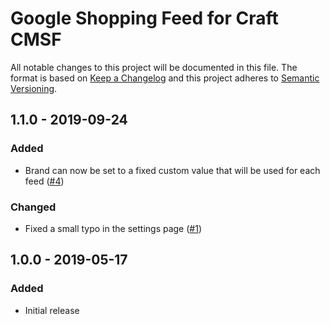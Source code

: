 # Google Shopping Feed for Craft CMSF

All notable changes to this project will be documented in this file.
The format is based on [Keep a Changelog](http://keepachangelog.com/) and this project adheres to [Semantic Versioning](http://semver.org/).

## 1.1.0 - 2019-09-24
### Added
- Brand can now be set to a fixed custom value that will be used for each feed ([#4](https://github.com/studioespresso/craft-google-shopping-feed/issues/4))

### Changed
- Fixed a small typo in the settings page ([#1](https://github.com/studioespresso/craft-google-shopping-feed/pull/1))

## 1.0.0 - 2019-05-17
### Added
- Initial release
